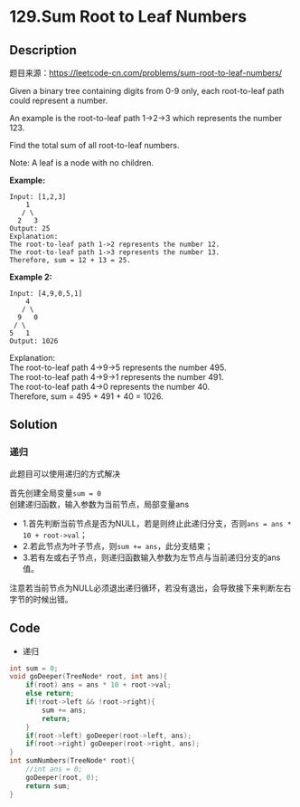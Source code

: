 # 129.Sum Root to Leaf Numbers
## Description
题目来源：https://leetcode-cn.com/problems/sum-root-to-leaf-numbers/

Given a binary tree containing digits from 0-9 only, each root-to-leaf path could represent a number.

An example is the root-to-leaf path 1->2->3 which represents the number 123.

Find the total sum of all root-to-leaf numbers.

Note: A leaf is a node with no children.

**Example:**
```
Input: [1,2,3]
    1
   / \
  2   3
Output: 25
Explanation:
The root-to-leaf path 1->2 represents the number 12.
The root-to-leaf path 1->3 represents the number 13.
Therefore, sum = 12 + 13 = 25.
```
**Example 2:**
```
Input: [4,9,0,5,1]
    4
   / \
  9   0
 / \
5   1
Output: 1026
```
Explanation:  
The root-to-leaf path 4->9->5 represents the number 495.  
The root-to-leaf path 4->9->1 represents the number 491.  
The root-to-leaf path 4->0 represents the number 40.  
Therefore, sum = 495 + 491 + 40 = 1026.

## Solution
### 递归
此题目可以使用递归的方式解决

首先创建全局变量`sum = 0`  
创建递归函数，输入参数为当前节点，局部变量ans
- 1.首先判断当前节点是否为NULL，若是则终止此递归分支，否则`ans = ans * 10 + root->val`；
- 2.若此节点为叶子节点，则`sum += ans`，此分支结束；
- 3.若有左或右子节点，则递归函数输入参数为左节点与当前递归分支的ans值。

注意若当前节点为NULL必须退出递归循环，若没有退出，会导致接下来判断左右字节的时候出错。
## Code
- 递归
```C++
int sum = 0;
void goDeeper(TreeNode* root, int ans){
    if(root) ans = ans * 10 + root->val;
    else return;
    if(!root->left && !root->right){
        sum += ans;
        return;
    }
    if(root->left) goDeeper(root->left, ans);
    if(root->right) goDeeper(root->right, ans);
}
int sumNumbers(TreeNode* root){
    //int ans = 0;    
    goDeeper(root, 0);
    return sum;
}
```

